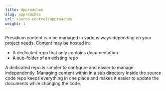 ```yaml
---
title: Approaches
slug: approaches
url: source-control/approaches
weight: 1
---
```


Presidium content can be managed in various ways depending on your project needs. Content may be hosted in:

- A dedicated repo that only contains documentation
- A sub-folder of an existing repo

A dedicated repo is simpler to configure and easier to manage independently. Managing content within in a sub directory 
inside the source code repo keeps everything in one place and makes it easier to update the documents while changing the
code.
